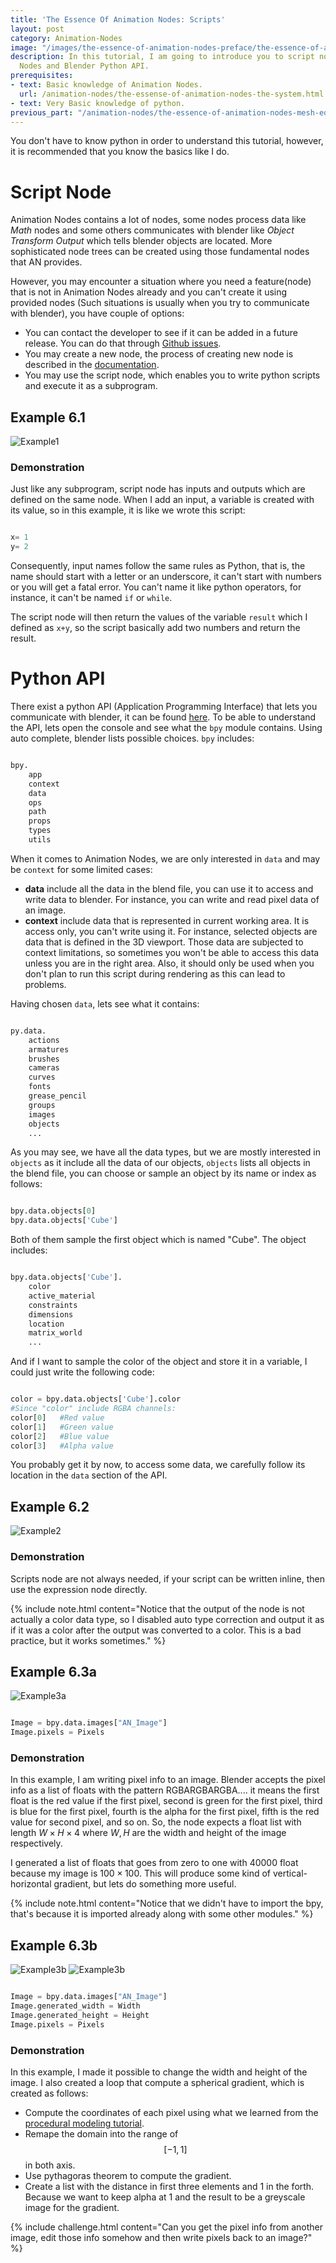 ```yaml
---
title: 'The Essence Of Animation Nodes: Scripts'
layout: post
category: Animation-Nodes
image: "/images/the-essence-of-animation-nodes-preface/the-essence-of-animation-nodes.png"
description: In this tutorial, I am going to introduce you to script nodes in Animation
  Nodes and Blender Python API.
prerequisites:
- text: Basic knowledge of Animation Nodes.
  url: /animation-nodes/the-essense-of-animation-nodes-the-system.html
- text: Very Basic knowledge of python.
previous_part: "/animation-nodes/the-essence-of-animation-nodes-mesh-editing.html"
---
```


You don't have to know python in order to understand this tutorial, however, it is recommended that you know the basics like I do.

# Script Node

Animation Nodes contains a lot of nodes, some nodes process data like *Math* nodes and some others communicates with blender like *Object Transform Output* which tells blender objects are located. More sophisticated node trees can be created using those fundamental nodes that AN provides.

However, you may encounter a situation where you need a feature(node) that is not in Animation Nodes already and you can't create it using provided nodes (Such situations is usually when you try to communicate with blender), you have couple of options:

- You can contact the developer to see if it can be added in a future release. You can do that through [Github issues](https://github.com/JacquesLucke/animation_nodes/issues/new).
-  You may create a new node, the process of creating new node is described in the [documentation](http://animation-nodes-manual.readthedocs.io/en/an2/dev_guide/index.html).
-  You may use the script node, which enables you to write python scripts and execute it as a subprogram.

## Example 6.1

![Example1](/images/the-essence-of-animation-nodes-scripts/example_6.1.png)

### Demonstration

Just like any subprogram, script node has inputs and outputs which are defined on the same node. When I add an input, a variable is created with its value, so in this example, it is like we wrote this script:

~~~python

x= 1
y= 2

~~~

Consequently, input names follow the same rules as Python, that is, the name should start with a letter or an underscore, it can't start with numbers or you will get a fatal error. You can't name it like python operators, for instance, it can't be named `if` or `while`.

The script node will then return the values of the variable `result` which I defined as `x+y`, so the script basically add two numbers and return the result.

# Python API

There exist a python API (Application Programming Interface) that lets you communicate with blender, it can be found [here](https://docs.blender.org/api/2.78b/). To be able to understand the API, lets open the console and see what the `bpy` module contains. Using auto complete, blender lists possible choices. `bpy` includes:

~~~python

bpy.
	app
	context
	data
	ops
	path
	props
	types
	utils

~~~

When it comes to Animation Nodes, we are only interested in `data` and may be `context` for some limited cases:

- **data** include all the data in the blend file, you can use it to access and write data to blender. For instance, you can write and read pixel data of an image.
- **context** include data that is represented in current working area. It is access only, you can't write using it. For instance, selected objects are data that is defined in the 3D viewport. Those data are subjected to context limitations, so sometimes you won't be able to access this data unless you are in the right area. Also, it should only be used when you don't plan to run this script during rendering as this can lead to problems.

Having chosen `data`, lets see what it contains:

~~~python

py.data.
	actions
	armatures
	brushes
	cameras
	curves
	fonts
	grease_pencil
	groups
	images
	objects
	...

~~~

As you may see, we have all the data types, but we are mostly interested in `objects` as it include all the data of our objects, `objects` lists all objects in the blend file, you can choose or sample an object by its name or index as follows:

~~~python

bpy.data.objects[0]
bpy.data.objects['Cube']

~~~

Both of them sample the first object which is named "Cube". The object includes:

~~~python

bpy.data.objects['Cube'].
	color
	active_material
	constraints
	dimensions
	location
	matrix_world
	...

~~~

And if I want to sample the color of the object and store it in a variable, I could just write the following code:

~~~python

color = bpy.data.objects['Cube'].color
#Since "color" include RGBA channels:
color[0]   #Red value
color[1]   #Green value
color[2]   #Blue value
color[3]   #Alpha value

~~~

You probably get it by now, to access some data, we carefully follow its location in the `data` section of the API.

## Example 6.2

![Example2](/images/the-essence-of-animation-nodes-scripts/example_6.2.gif)

### Demonstration

Scripts node are not always needed, if your script can be written inline, then use the expression node directly.

{% include note.html content="Notice that the output of the node is not actually a color data type, so I disabled auto type correction and output it as if it was a color after the output was converted to a color. This is a bad practice, but it works sometimes." %}

## Example 6.3a

![Example3a](/images/the-essence-of-animation-nodes-scripts/example_6.3a.png)

~~~python

Image = bpy.data.images["AN_Image"]
Image.pixels = Pixels

~~~

### Demonstration

In this example, I am writing pixel info to an image. Blender accepts the pixel info as a list of floats with the pattern RGBARGBARGBA.... it means the first float is the red value if the first pixel, second is green for the first pixel, third is blue for the first pixel, fourth is the alpha for the first pixel, fifth is the red value for second pixel, and so on. So, the node expects a float list with length $W \times H \times 4$ where $W,H$ are the width and height of the image respectively.

I generated a list of floats that goes from zero to one with 40000 float because my image is $100 \times 100$. This will produce some kind of vertical-horizontal gradient, but lets do something more useful.

{% include note.html content="Notice that we didn't have to import the bpy, that's because it is imported already along with some other modules." %}

## Example 6.3b

![Example3b](/images/the-essence-of-animation-nodes-scripts/example_6.3b.png)
![Example3b](/images/the-essence-of-animation-nodes-scripts/example_6.3b.gif)

~~~python

Image = bpy.data.images["AN_Image"]
Image.generated_width = Width
Image.generated_height = Height
Image.pixels = Pixels

~~~

### Demonstration

In this example, I made it possible to change the width and height of the image. I also created a loop that compute a spherical gradient, which is created as follows:

- Compute the coordinates of each pixel using what we learned from the [procedural modeling tutorial](/animation-nodes/the-essence-of-animation-nodes-procedural-modeling.html#algorithm-1).
- Remape the domain into the range of $$[-1,1]$$ in both axis.
- Use pythagoras theorem to compute the gradient.
- Create a list with the distance in first three elements and 1 in the forth. Because we want to keep alpha at 1 and the result to be a greyscale image for the gradient.

{% include challenge.html content="Can you get the pixel info from another image, edit those info somehow and then write pixels back to an image?" %}
